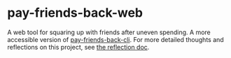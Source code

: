 # pay-friends-back-web
A web tool for squaring up with friends after uneven spending. A more accessible version of [pay-friends-back-cli](https://github.com/tzarick/pay-friends-back-cli). For more detailed thoughts and reflections on this project, see [the reflection doc](https://github.com/tzarick/pay-friends-back-web/blob/main/reflection-plus-why-do-this.md). 